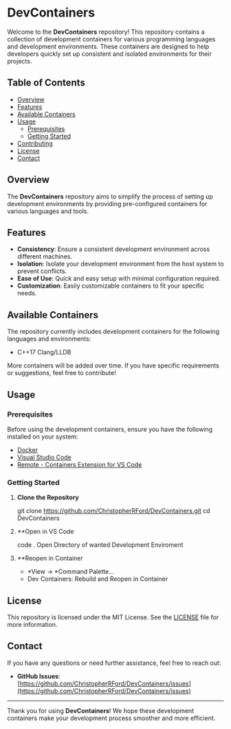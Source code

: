 # DevContainers

Welcome to the **DevContainers** repository! This repository contains a collection of development containers for various programming languages and development environments. These containers are designed to help developers quickly set up consistent and isolated environments for their projects.

## Table of Contents

- [Overview](#overview)
- [Features](#features)
- [Available Containers](#available-containers)
- [Usage](#usage)
  - [Prerequisites](#prerequisites)
  - [Getting Started](#getting-started)
- [Contributing](#contributing)
- [License](#license)
- [Contact](#contact)

## Overview

The **DevContainers** repository aims to simplify the process of setting up development environments by providing pre-configured containers for various languages and tools.

## Features

- **Consistency**: Ensure a consistent development environment across different machines.
- **Isolation**: Isolate your development environment from the host system to prevent conflicts.
- **Ease of Use**: Quick and easy setup with minimal configuration required.
- **Customization**: Easily customizable containers to fit your specific needs.

## Available Containers

The repository currently includes development containers for the following languages and environments:

- C++17 Clang/LLDB

More containers will be added over time. If you have specific requirements or suggestions, feel free to contribute!

## Usage

### Prerequisites

Before using the development containers, ensure you have the following installed on your system:

- [Docker](https://www.docker.com/get-started)
- [Visual Studio Code](https://code.visualstudio.com/)
- [Remote - Containers Extension for VS Code](https://marketplace.visualstudio.com/items?itemName=ms-vscode-remote.remote-containers)

### Getting Started

1. **Clone the Repository**

   git clone https://github.com/ChristopherRFord/DevContainers.git
   cd DevContainers

2. **Open in VS Code

    code .
    Open Directory of wanted Development Enviroment

3. **Reopen in Container

    - *View -> *Command Palette...
    - Dev Containers: Rebuild and Reopen in Container


## License

This repository is licensed under the MIT License. See the [LICENSE](LICENSE) file for more information.

## Contact

If you have any questions or need further assistance, feel free to reach out:

- **GitHub Issues**: [https://github.com/ChristopherRFord/DevContainers/issues](https://github.com/ChristopherRFord/DevContainers/issues)

---

Thank you for using **DevContainers**! We hope these development containers make your development process smoother and more efficient.
